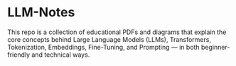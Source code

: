 # LLM-Notes
This repo is a collection of educational PDFs and diagrams that explain the core concepts behind Large Language Models (LLMs), Transformers, Tokenization, Embeddings, Fine-Tuning, and Prompting — in both beginner-friendly and technical ways.

